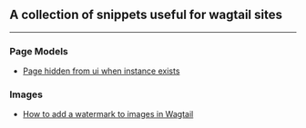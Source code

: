 ## A collection of snippets useful for wagtail sites

---

### Page Models


- [Page hidden from ui when instance exists](page-hidden-from-ui-when-instance-exists.md)


### Images
- [How to add a watermark to images in Wagtail](watermark-images.md)
